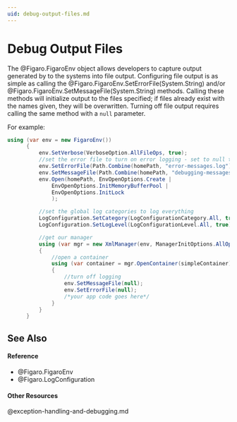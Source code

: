 ```yaml
---
uid: debug-output-files.md
---
```


# Debug Output Files

The @Figaro.FigaroEnv object allows developers to capture output generated by to the systems into file output. Configuring file output is as simple as calling the @Figaro.FigaroEnv.SetErrorFile(System.String) and/or @Figaro.FigaroEnv.SetMessageFile(System.String) methods. Calling these methods will initialize output to the files specified; if files already exist with the names given, they will be overwritten. Turning off file output requires calling the same method with a `null` parameter.


For example:

``` C#
using (var env = new FigaroEnv())
      {
          env.SetVerbose(VerboseOption.AllFileOps, true);
          //set the error file to turn on error logging - set to null to turn off
          env.SetErrorFile(Path.Combine(homePath, "error-messages.log"));
          env.SetMessageFile(Path.Combine(homePath, "debugging-messages.log"));
          env.Open(homePath, EnvOpenOptions.Create |
              EnvOpenOptions.InitMemoryBufferPool | 
              EnvOpenOptions.InitLock
              );

          //set the global log categories to log everything
          LogConfiguration.SetCategory(LogConfigurationCategory.All, true);
          LogConfiguration.SetLogLevel(LogConfigurationLevel.All, true);

          //get our manager
          using (var mgr = new XmlManager(env, ManagerInitOptions.AllOptions))
          {
              //open a container
              using (var container = mgr.OpenContainer(simpleContainer))
              {
                  //turn off logging 
                  env.SetMessageFile(null);
                  env.SetErrorFile(null);
                  /*your app code goes here*/
              }
          }
      }
```


## See Also


#### Reference
* @Figaro.FigaroEnv
* @Figaro.LogConfiguration

#### Other Resources
@exception-handling-and-debugging.md